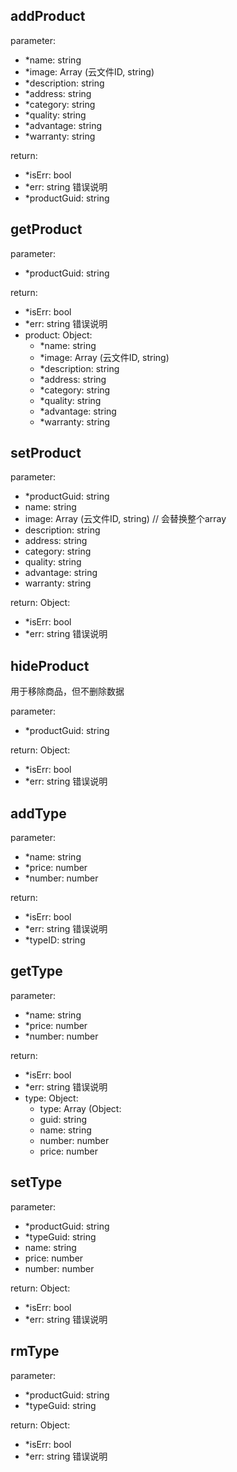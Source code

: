 ## addProduct

parameter:
- *name: string
- *image: Array (云文件ID, string)
- *description: string
- *address: string
- *category: string
- *quality: string
- *advantage: string
- *warranty: string

return: 
- *isErr: bool
- *err: string 错误说明
- *productGuid: string

## getProduct

parameter:
- *productGuid: string

return: 
- *isErr: bool
- *err: string 错误说明
- product: Object:
    - *name: string
    - *image: Array (云文件ID, string)
    - *description: string
    - *address: string
    - *category: string
    - *quality: string
    - *advantage: string
    - *warranty: string

## setProduct

parameter: 
- *productGuid: string
- name: string
- image: Array (云文件ID, string) // 会替换整个array
- description: string
- address: string
- category: string
- quality: string
- advantage: string
- warranty: string

return: Object:
- *isErr: bool
- *err: string 错误说明

## hideProduct

用于移除商品，但不删除数据

parameter:
- *productGuid: string

return: Object:
- *isErr: bool
- *err: string 错误说明

## addType

parameter:
- *name: string
- *price: number
- *number: number

return:
- *isErr: bool
- *err: string 错误说明
- *typeID: string

## getType

parameter:
- *name: string
- *price: number
- *number: number

return:
- *isErr: bool
- *err: string 错误说明
- type: Object:
    - type: Array (Object:
    - guid: string
    - name: string
    - number: number
    - price: number

## setType

parameter:
- *productGuid: string
- *typeGuid: string
- name: string
- price: number
- number: number

return: Object:
- *isErr: bool
- *err: string 错误说明

## rmType

parameter:
- *productGuid: string
- *typeGuid: string

return: Object:
- *isErr: bool
- *err: string 错误说明
